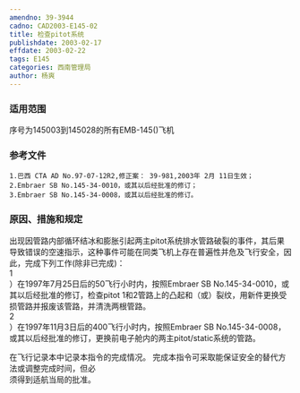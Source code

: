 ```yaml
---
amendno: 39-3944  
cadno: CAD2003-E145-02  
title: 检查pitot系统  
publishdate: 2003-02-17  
effdate: 2003-02-22  
tags: E145  
categories: 西南管理局  
author: 杨爽  
---
```

  
### 适用范围  
序号为145003到145028的所有EMB-145()飞机  
  
<!--more-->  
### 参考文件  
    1.巴西 CTA AD No.97-07-12R2,修正案： 39-981,2003年 2月 11日生效；  
    2.Embraer SB No.145-34-0010，或其以后经批准的修订；  
    3.Embraer SB No.145-34-0008，或其以后经批准的修订。  
  
### 原因、措施和规定  
 出现因管路内部循环结冰和膨胀引起两主pitot系统排水管路破裂的事件，其后果导致错误的空速指示，这种事件可能在同类飞机上存在普遍性并危及飞行安全，因此，完成下列工作(除非已完成)：  
1  
）在1997年7月25日后的50飞行小时内，按照Embraer SB No.145-34-0010，或其以后经批准的修订，检查pitot 1和2管路上的凸起和（或）裂纹，用新件更换受损管路并报废该管路，并清洗两根管路。  
2  
）在1997年11月3日后的400飞行小时内，按照Embraer SB No.145-34-0008，或其以后经批准的修订，更换前电子舱内的两主pitot/static系统的管路。  
  
  
在飞行记录本中记录本指令的完成情况。 完成本指令可采取能保证安全的替代方法或调整完成时间，但必  
须得到适航当局的批准。  
